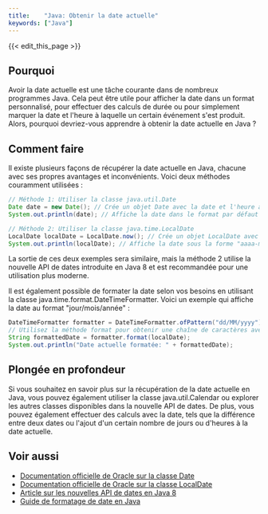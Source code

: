 ```yaml
---
title:    "Java: Obtenir la date actuelle"
keywords: ["Java"]
---
```


{{< edit_this_page >}}

## Pourquoi

Avoir la date actuelle est une tâche courante dans de nombreux programmes Java. Cela peut être utile pour afficher la date dans un format personnalisé, pour effectuer des calculs de durée ou pour simplement marquer la date et l'heure à laquelle un certain événement s'est produit. Alors, pourquoi devriez-vous apprendre à obtenir la date actuelle en Java ?

## Comment faire

Il existe plusieurs façons de récupérer la date actuelle en Java, chacune avec ses propres avantages et inconvénients. Voici deux méthodes couramment utilisées :

```java
// Méthode 1: Utiliser la classe java.util.Date
Date date = new Date(); // Crée un objet Date avec la date et l'heure actuelles
System.out.println(date); // Affiche la date dans le format par défaut

// Méthode 2: Utiliser la classe java.time.LocalDate
LocalDate localDate = LocalDate.now(); // Crée un objet LocalDate avec la date actuelle
System.out.println(localDate); // Affiche la date sous la forme "aaaa-mm-jj"
```

La sortie de ces deux exemples sera similaire, mais la méthode 2 utilise la nouvelle API de dates introduite en Java 8 et est recommandée pour une utilisation plus moderne.

Il est également possible de formater la date selon vos besoins en utilisant la classe java.time.format.DateTimeFormatter. Voici un exemple qui affiche la date au format "jour/mois/année" :

```java
DateTimeFormatter formatter = DateTimeFormatter.ofPattern("dd/MM/yyyy");
// Utilisez la méthode format pour obtenir une chaîne de caractères avec la date formatée
String formattedDate = formatter.format(localDate);
System.out.println("Date actuelle formatée: " + formattedDate);
```

## Plongée en profondeur

Si vous souhaitez en savoir plus sur la récupération de la date actuelle en Java, vous pouvez également utiliser la classe java.util.Calendar ou explorer les autres classes disponibles dans la nouvelle API de dates. De plus, vous pouvez également effectuer des calculs avec la date, tels que la différence entre deux dates ou l'ajout d'un certain nombre de jours ou d'heures à la date actuelle.

## Voir aussi

- [Documentation officielle de Oracle sur la classe Date](https://docs.oracle.com/javase/8/docs/api/java/util/Date.html)
- [Documentation officielle de Oracle sur la classe LocalDate](https://docs.oracle.com/javase/8/docs/api/java/time/LocalDate.html)
- [Article sur les nouvelles API de dates en Java 8](https://www.baeldung.com/java-8-date-time-intro)
- [Guide de formatage de date en Java](https://www.baeldung.com/java-date-format)